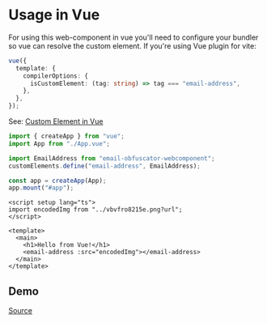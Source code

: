 # Usage in Vue

For using this web-component in vue you'll need to configure your bundler so vue can resolve the custom element. If you're using Vue plugin for vite:

```ts
vue({
  template: {
    compilerOptions: {
      isCustomElement: (tag: string) => tag === "email-address",
    },
  },
});
```

See: [Custom Element in Vue](https://vuejs.org/guide/extras/web-components.html#using-custom-elements-in-vue)

```ts {4,5}
import { createApp } from "vue";
import App from "./App.vue";

import EmailAddress from "email-obfuscator-webcomponent";
customElements.define("email-address", EmailAddress);

const app = createApp(App);
app.mount("#app");
```

```vue {8}
<script setup lang="ts">
import encodedImg from "../vbvfro8215e.png?url";
</script>

<template>
  <main>
    <h1>Hello from Vue!</h1>
    <email-address :src="encodedImg"></email-address>
  </main>
</template>
```

## Demo

<ClientOnly>
<email-address src="/vbvfro8215e.png"> </email-address>
</ClientOnly>

[Source](https://github.com/rumaan/email-obfuscator-webcomponent/tree/main/demo/vue)
